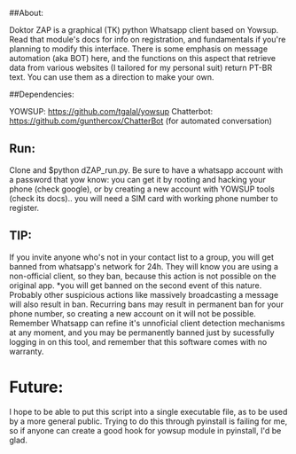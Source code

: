 ##About:

 Doktor ZAP is a graphical (TK) python Whatsapp client based on Yowsup. Read that module's docs for info on registration, and fundamentals if you're planning to modify this interface. There is some emphasis on message automation (aka BOT) here, and the functions on this aspect that retrieve data from various websites (I tailored for my personal suit) return PT-BR text. You can use them as a direction to make your own.

##Dependencies:

YOWSUP:  https://github.com/tgalal/yowsup
Chatterbot: https://github.com/gunthercox/ChatterBot (for automated conversation)

## Run:

Clone and $python dZAP_run.py. Be sure to have a whatsapp account with a password that yow know: you can get it by rooting and hacking your phone (check google), or by creating a new account with YOWSUP tools (check its docs).. you will need a SIM card with working phone number to register.


## TIP:

 If you invite anyone who's not in your contact list to a group, you will get banned from whatsapp's network for 24h. They will know you are using a non-official client, so they ban, because this action is not possible on the original app. *you will get banned on the second event of this nature.
 Probably other suspicious actions like massively broadcasting a message will also result in ban.
 Recurring bans may result in permanent ban for your phone number, so creating a new account on it will not be possible.
 Remember Whatsapp can refine it's unnoficial client detection mechanisms at any moment, and you may be permanently banned just by sucessfully logging in on this tool, and remember that this software comes with no warranty.

# Future:
 I hope to be able to put this script into a single executable file, as to be used by a more general public. Trying to do this through pyinstall is failing for me, so if anyone can create a good hook for yowsup module in pyinstall, I'd be glad.
